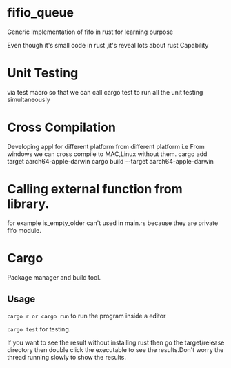 # fifio_queue
Generic Implementation of fifo in rust for learning purpose

Even though it's small code in rust ,it's reveal lots about rust Capability

# Unit Testing 
via test macro so that we can call cargo test to run all the unit testing simultaneously

# Cross Compilation
Developing appl for different platform from different platform i.e From windows we can cross compile to MAC,Linux without them.
cargo add target aarch64-apple-darwin
cargo build --target aarch64-apple-darwin

# Calling external function from library.
for example is_empty_older can't used in main.rs because they are private fifo module.

# Cargo 
Package manager and build tool.

## Usage

``` cargo r or cargo run ``` to run the program inside a editor

```cargo test``` for testing.

If you want to see the result without installing rust then go the target/release directory then double click the executable to see the results.Don't worry the thread running slowly to show the results.

